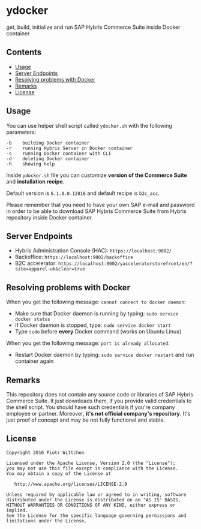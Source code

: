 ydocker
=======

get, build, initialize and run SAP Hybris Commerce Suite inside Docker container

Contents
--------
- [Usage](#usage)
- [Server Endpoints](#server-endpoints)
- [Resolving problems with Docker](#resolving-problems-with-docker)
- [Remarks](#remarks)
- [License](#license)

Usage
-----

You can use helper shell script called `ydocker.sh` with the following parameters:

```
-b    building Docker container
-r    running Hybris Server in Docker container
-c    running Docker container with CLI
-d    deleting Docker container
-h    showing help
```

Inside `ydocker.sh` file you can customize **version of the Commerce Suite** and **installation recipe**.

Default version is `6.1.0.0.12816` and default recipe is `b2c_acc`.

Please remember that you need to have your own SAP e-mail and password
in order to be able to download SAP Hybris Commerce Suite from Hybris repository inside Docker container.

Server Endpoints
----------------
- Hybris Administration Console (HAC): `https://localhost:9002/`
- Backoffice: `https://localhost:9002/backoffice`
- B2C accelerator: `https://localhost:9002/yacceleratorstorefront/en/?site=apparel-uk&clear=true`

Resolving problems with Docker
------------------------------

When you get the following message: `cannot connect to docker daemon`:
- Make sure that Docker daemon is running by typing: `sudo service docker status`
- If Docker daemon is stopped, type: `sudo service docker start`
- Type `sudo` before **every** Docker command (works on Ubuntu Linux)

When you get the following message: `port is already allocated`:
- Restart Docker daemon by typing: `sudo service docker restart` and run container again

Remarks
-------

This repository does not contain any source code or libraries of SAP Hybris Commerce Suite.
It just downloads them, if you provide valid credentials to the shell script.
You should have such credentials if you're company employee or partner.
Moreover, **it's not official company's repository**.
It's just proof of concept and may be not fully functional and stable.

License
-------

    Copyright 2016 Piotr Wittchen

    Licensed under the Apache License, Version 2.0 (the "License");
    you may not use this file except in compliance with the License.
    You may obtain a copy of the License at

       http://www.apache.org/licenses/LICENSE-2.0

    Unless required by applicable law or agreed to in writing, software
    distributed under the License is distributed on an "AS IS" BASIS,
    WITHOUT WARRANTIES OR CONDITIONS OF ANY KIND, either express or implied.
    See the License for the specific language governing permissions and
    limitations under the License.
